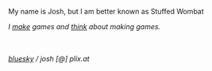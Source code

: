 My name is Josh, but I am better known as Stuffed Wombat<br>

*I [make](games) games and [think](thinking) about  making games.* <br>

<br><br>
*[bluesky](https://bsky.app/profile/stuffedwomb.at) / josh [@] plix.at*
